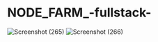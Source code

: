 # NODE_FARM_-fullstack-



![Screenshot (265)](https://user-images.githubusercontent.com/75972629/208061581-17f5f7a5-88f4-4cd6-bcfe-c2b217b7586f.png)
![Screenshot (266)](https://user-images.githubusercontent.com/75972629/208061602-c0a5eec4-74da-4c3f-add3-6511fbf20811.png)
